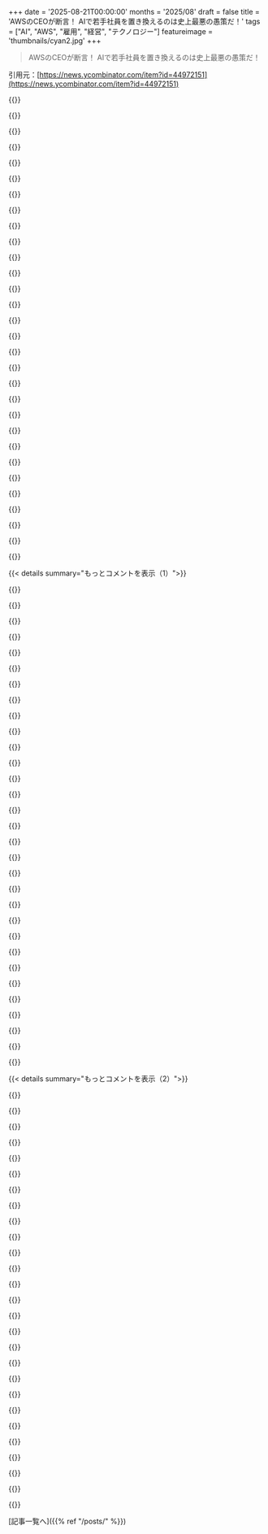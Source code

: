 +++
date = '2025-08-21T00:00:00'
months = '2025/08'
draft = false
title = 'AWSのCEOが断言！ AIで若手社員を置き換えるのは史上最悪の愚策だ！'
tags = ["AI", "AWS", "雇用", "経営", "テクノロジー"]
featureimage = 'thumbnails/cyan2.jpg'
+++

> AWSのCEOが断言！ AIで若手社員を置き換えるのは史上最悪の愚策だ！

引用元：[https://news.ycombinator.com/item?id=44972151](https://news.ycombinator.com/item?id=44972151)




{{<matomeQuote body="＞「自分で考える力、問題解決のための批判的思考、創造性、そして次に何を学ぶかを学ぶ学習意欲が重要だ」って意見があるけど、スウェーデンの学校は20年間、まさにこれを重視して、事実よりも批判的思考や問題解決なんかを教えてきたんだ。<br>でも結果はイマイチだったみたい。何に対して批判的になるかの基礎知識がなきゃ、論理的思考も批判的思考も不可能だってわかったんだよね。これってソフトウェア開発にも言えると思うな。" userName="cambaceres" createdAt="2025/08/22 08:11:43" color="#45d325">}}




{{<matomeQuote body="スウェーデンで学生時代を過ごしてたんだけど、東アジア人の母が土曜学校に通わせてくれて本当に良かったよ。スウェーデンの学校制度で一番ひどい経験なんだけど、土曜学校のおかげで、スウェーデン校では数学を一度も勉強する必要がなかったんだ。9年生の時点で、週にたった2時間だけの日本のカリキュラムで高校の応用数学全部学んでたからね。「誰も置き去りにしない＝誰も先に行かせない」っていう方針のせいで、僕が数学はつまらないし簡単だって言っても、先生は先に進ませてくれず、むしろ授業中に寝るのを許されたんだ。" userName="NalNezumi" createdAt="2025/08/22 11:02:01" color="#785bff">}}




{{<matomeQuote body="先を行く人にだけ注目するよりも、誰も置き去りにしない方が良いと思うよ。社会には安定した基盤が必要だし、これ以上感謝知らずの特権階級の人々を増やすべきじゃないからね。" userName="siva7" createdAt="2025/08/22 14:32:00" color="">}}




{{<matomeQuote body="＞「誰も置き去りにしない＝誰も先に行かせない」って、アメリカでもそうだよ（20年前の話だけど、今はもっとひどいんじゃないかな）。うちの郡の先生たちは、合格率が目標になっちゃったから、誰も落第させないように強く言われてたんだ。提出されなかった課題に0点すらつけられなかったりね。結局、授業はいつもクラスで一番遅い子のペースで進んだんだ。やる気のある遅い子には良かったけど、退屈で仕方ない他の子たちには最悪だった。普通レベルと優等レベルのクラスでは、その差がすごくはっきりしてたな。何が正解かはわからないけど、やる気のない子たち、親もやる気のない子たち、小学校からずっとやる気のない子たちに、めちゃくちゃな努力が費やされてたんだ。彼らは18歳になったらすぐに退学しちゃうのにね。彼らと、本当に真剣だけど少しペースが遅い子たち（たいてい家庭環境が悪かったりする）との区別もなかったんだ。自分で自分を置き去りにしちゃってる子を置き去りにしないって、本当に難しいよな。" userName="StableAlkyne" createdAt="2025/08/22 14:32:33" color="#ff5733">}}




{{<matomeQuote body="フランスの高校教育で覚えていることのほとんどは「これが事実で、こうしてそこにたどり着いた論理だ」って感じだったな。試験は普通エッセイ形式で、理科の授業でもそうだったよ。すでに知ってる事実の論理を基本的に繰り返すか、似たような論理を使って新しい事実を確立・発見するかだった。残念ながら、僕には合わなくて、いまだに批判的思考力はボジョレー・ヌーヴォーのボトルと同じくらいだよ。" userName="rkomorn" createdAt="2025/08/22 08:16:35" color="">}}




{{<matomeQuote body="僕からも別の視点を加えるね。僕は小学3年生から中程度の上級数学コースにいて、ずっと優秀だったんだけど、高校最後の年に親の離婚、社会からの孤立、精神的な苦痛が重なって、AP Calculusで大失敗したんだ。「できる子を待たせるな」っていう考え方は、助けが必要な優秀な生徒にとって壊滅的だった。僕は優秀な生徒だったのに、助けと集中が必要だったんだ。大学でその授業を再履修したらクラスで最高の成績を取れたから、僕が問題じゃなかったってわかったよ。でも、すでにダメージは残ったままで、人文系の専攻を選んだんだ。だから、アメリカやスウェーデンなどが絶望的な学生ばかりだとは思わないよ。僕はそう見なされちゃったけど、それは真実じゃなかったし、その単純な認識が破壊的だったんだ。僕は学生へのサポート不足が根本にあると思うな。「誰も置き去りにしない」が嫌われるなら、「全速前進」のアプローチもたいして良くないよ。" userName="h2zizzle" createdAt="2025/08/22 15:40:03" color="#ff33a1">}}




{{<matomeQuote body="でもさ、どっちか一方を選ぶわけじゃないんだよ。代わりに、生徒を異なるグループに分けて、異なる速度で進めれば良いんだ。そうすれば、みんなにとってうまくいくよ。調子が良い時も、人生が悪い状況にある時もね。君にとって最終的にほとんど全てがうまくいったことを願ってるよ。" userName="cutemonster" createdAt="2025/08/22 15:58:07" color="#38d3d3">}}




{{<matomeQuote body="でもそれは間違った二分法だよ。遅れてる子たちにリソースを提供しながら、優秀な子たちもサポートできるはずさ。優秀な子はほとんど自力で学べるんだから、積極的に邪魔しないようにするだけでいいんだ。多くの西側の学校システムは、この簡単な要件をいくつか点で満たせていないんだ。不必要なのに挑戦的でない課題を強制したり、もっと難しい刺激的な選択肢を提供しなかったり、他の生徒の妨害のせいで安全な環境を提供できなかったり…ってね。" userName="kace91" createdAt="2025/08/22 14:52:35" color="#ff5733">}}




{{<matomeQuote body="＞スウェーデンで学生時代を過ごしてたんだけど、東アジア人の母が土曜学校に通わせてくれて本当に良かったよ。君の土曜学校のシステムにすごく興味があるんだ。一日の授業がどんな感じだったかとか、全体的なアプローチとか、詳しく教えてくれないかな？" userName="kace91" createdAt="2025/08/22 14:40:09" color="">}}




{{<matomeQuote body="進歩と安定、どっちが大事だと思う？安定のために進歩を捨てるのはどうなの？" userName="dmitrygr" createdAt="2025/08/22 15:52:05" color="#ff33a1">}}




{{<matomeQuote body="先行する子たちに安全な環境を提供って言うけど、それって結局、社会格差を広げて、貧しい子たちを置き去りにするだけだよね。" userName="siva7" createdAt="2025/08/22 15:59:27" color="#45d325">}}




{{<matomeQuote body="子どもが土曜学校に行くのも、大人が休日もコーディングするのも、根本的におかしいよ。子どもの頃っていつ楽しめばいいの？" userName="JustExAWS" createdAt="2025/08/22 14:37:29" color="">}}




{{<matomeQuote body="批判的思考力があるかわからないけど、俺はいつも「なんでこれなの？」「もっと良い方法ないの？」って疑問に思うんだ。例えば電気の知識も、なんでこの断面積が必要か掘り下げて「小さいと熱くなるから」って理解すると、他にも「あー、だから緩い接続は危険なのか」って直感的に分かるんだよね。俺の脳は、暗記より論理的思考向きみたい。" userName="jve" createdAt="2025/08/22 08:58:44" color="#ff5733">}}




{{<matomeQuote body="俺はテックユートピアより、安定した社会で生きたいね。" userName="siva7" createdAt="2025/08/22 16:01:14" color="">}}




{{<matomeQuote body="子どもの頃の土曜学校は、最初は楽しかったけど、嫌になる時期もあって、最終的にはすごく価値があったな。文化活動も多くて、色々な側面を共有できる友達ができたのは楽しかったよ。特に、当時の白人ばかりの学校でアジア系ハーフとしてからかわれてたけど、土曜学校は少人数でいじめも目立たないし、違うコミュニティで居場所になったんだ。子どもが学校以外でも仲間を見つけるのはすごく大事だなって学んだよ。趣味のグループとかね。ランダムなグループに好かれるのが全てじゃないって教えてくれるし、似た考えの人を見つけやすくなる。これは大人になっても大事だよね。まあ、親は子どもが楽しんでるかちゃんと見てあげるべきだけどね。" userName="NalNezumi" createdAt="2025/08/22 16:28:17" color="#ff5c5c">}}




{{<matomeQuote body="これが正しい解決策だろうね。でも実際は、先生増やしたり生徒にしっかり注目したりするから、費用がかかって誰もやってないみたい。もし明確に分けたら、才能より訓練でゲーム感覚で子どもを押し込む親も出てくるかもね。それが良いか悪いかは微妙だけど。理想は同じ教室で、自分のペースで学べる仕組みがあることだと思うけど、先生のスキルや手間が全然違うから、やっぱり無理なのかな。" userName="shcheklein" createdAt="2025/08/22 16:53:42" color="#45d325">}}




{{<matomeQuote body="こんなこと何度も考える時間なんてないよ。誰かがもう分析して本に書いたんだから、学校で教わればいいんだ。もちろん、もっと知りたいなら自分で調べればいいさ。今はいくらでも学べるんだからね。" userName="fx1994" createdAt="2025/08/22 09:35:42" color="">}}




{{<matomeQuote body="「誰も置き去りにしない」政策が社会格差を広げるって、ちょっと意外な意見だよね。普遍的な教育って、社会的なはしごだ。「父親が農家でも努力すれば銀行員になれる」って感じでさ。低い基準を設定すると（安全な環境とか）、賢い子は進む。成功者の多くはサポートあるけど、環境はあくまで要因の一つだよ。この低い基準を設定しないと、金持ちの子は危険避けて去っていく。良い環境の子は成功するけど、悪い環境の子は沈む。社会的なはしごが富だけで決まっちゃうんだ。あと二つ悪い影響がある。一つは、ダメな子たちに「他人を傷つけると拒絶される」ってルールを教えてないこと。これってどこでも通用するのに、子どもたちは対応できなくなる。もう一つは、他の子たちにダメな子たちを「潜在的な問題児」って見させること。大人になってからの階級差別や排他主義が心配になるよね。" userName="kace91" createdAt="2025/08/22 17:01:01" color="#ff5c5c">}}




{{<matomeQuote body="うん、知ってる限り、韓国、中国、日本みたいな東アジアの国々は、土曜学校みたいなのが標準化されてるね。大使館が支援してたり、首都や日本人家族が多い場所にあることが多い。週一で午前中だけとか。日本語、社会科、算数って感じ。宿題もあったよ。クラスは少人数で、俺が行ってたのは小学1年から中学3年まで。日本の大学には帰国子女枠もあるから、東京大学に行った知り合いもいるんだ。個人的には好きだったな。もう一日学校は嫌だったけど、インターネットが普及する前に、日本から持ち帰ったゲームとか本を共有できる友達がいたのはすごく貴重だったよ。あとね、元の記事の「批判的思考」の話だけど、スウェーデンと日本の二つの歴史教科書を読んだのは面白かったな。特に第二次世界大戦とか。両方とも厳密には嘘じゃない（省略してるだけ）二つのレトリックに触れて、子どもの頃から好奇心が刺激されたんだ。" userName="NalNezumi" createdAt="2025/08/22 16:18:46" color="#ff33a1">}}




{{<matomeQuote body="人生の目的って、自分と似たような人たちとだけ付き合って孤立することなの？" userName="selimthegrim" createdAt="2025/08/22 16:45:15" color="#785bff">}}




{{<matomeQuote body="OK、じゃあスマホとかインターネット、Steam、ツール、文字とか全部返上してよ。<br>それらはみんな、凡人じゃなく優秀な人たちが生み出したものだ。<br>森でイモでも掘って暮らせば？" userName="dmitrygr" createdAt="2025/08/22 16:02:04" color="#38d3d3">}}




{{<matomeQuote body="スウェーデンはPISAスコアで19位だけど、教育指標全体では上位なんだ。世界的にスコアは下がってるけど、スウェーデンの教育システムのせいじゃない。<br>スウェーデンのラジオ記事（https://www.sverigesradio.se/artikel/swedish-students-get-hi...）によると、最新PISA調査で数学と読解力が劇的に低下してるって。<br>でも他の国も下がってるし、COVID-19パンデミックの影響って見られてるね。" userName="Frieren" createdAt="2025/08/22 08:32:50" color="#ff5733">}}




{{<matomeQuote body="「残念ながらうまくいかなくて、Beaujolais Nouveauのボトルと同じくらいの批判的思考力しかないんだ」って？<br>なんでそう言うの？<br>そう言えるだけでも、君はもう何歩か先を進んでるんじゃないかな。" userName="darkwater" createdAt="2025/08/22 08:41:31" color="">}}




{{<matomeQuote body="金持ちで賢い子（学校で教わらなくても家庭教師がいる）と、どうしようもない子（誰も教えられない）の間には、いつだって差がある。<br>僕らが選べるのは、賢いけど貧しい子がどちら側に立つかだけ。<br>学校でみんなを平等にしようとする努力は、彼らをどうしようもない子たちと同じ側に追いやっちゃうんだよ。" userName="Viliam1234" createdAt="2025/08/22 18:11:41" color="#45d325">}}




{{<matomeQuote body="それって本気で言ってる？それとも皮肉？<br>Hacker Newsで共有するには変な意見だね。<br>僕らって、物理の概念でも洗濯機でも、分解して仕組みを理解することを楽しむオタク集団じゃない？<br>それとも俺が勝手にエトスを押し付けてるだけかな？" userName="darkerside" createdAt="2025/08/22 12:24:18" color="">}}




{{<matomeQuote body="むしろ、フランスの”dissertation”っていう課題は、論理と事実を明確にして説明の計画を立てる必要があるんだ。<br>科学論文を書くときに求められるのと同じ思考法だよ。<br>ただ、やり方をちゃんと教えない先生もいるから、君の場合もそうだったのかもしれないね。" userName="Saline9515" createdAt="2025/08/22 10:46:09" color="#45d325">}}




{{<matomeQuote body="生徒をレベル別に分けるってアイデアはUS視点だね。<br>簡単そうだけど、教育の政治化、資金問題、保護者の反発、不公平なグループ分け、成績格差の弊害など、問題は山積みだよ。<br>僕自身の経験上、紙の上の経歴で機会が制限されるのは良くないから、こんな振り分けは避けるべきだと思うね。" userName="no_wizard" createdAt="2025/08/22 17:11:48" color="#ff5c5c">}}




{{<matomeQuote body="多分、君は僕を買いかぶりすぎてる（またはBeaujolais Nouveauを低く見すぎてるのかもね）。<br>でも、学校で学んだことを活かすには、事実をちゃんと学んで論理を理解することがすごく重要で、僕はその両方がちょっと苦手だって認めざるを得なかったよ。:)" userName="rkomorn" createdAt="2025/08/22 08:49:36" color="">}}




{{<matomeQuote body="平均的な人間の一番ひどいところは、49％が平均以下だってことだね。" userName="nicman23" createdAt="2025/08/22 16:15:59" color="">}}




{{<matomeQuote body="ばかばかしいな。進歩ってのは、定義上、最先端の人たちが作るんだ。誰も「先行者だけを重視しろ」なんて言ってないけど、リソースが有限な以上、一部の人は自分で道を切り開くために置き去りにされる必要があるんだよ。そうしないと、追加のリソースから恩恵を受けられる人が損しちゃうだろ。" userName="CamperBob2" createdAt="2025/08/22 15:07:17" color="">}}




{{< details summary="もっとコメントを表示（1）">}}

{{<matomeQuote body="全く同感だよ。それにしても、みんなLLMのコードを実際に使えるなら、よっぽどプロンプトの達人に違いないね。俺はデバッグでアイデアを得たり、UIのラフスケッチに使ったりするくらいだ。実際のコードはというと、ひどいスパゲッティコードだし、冗長すぎるし、深刻なパフォーマンスやセキュリティリスクがあるし、俺が与える設計パターンもほとんど理解してないんだから。" userName="moi2388" createdAt="2025/08/21 15:01:50" color="#ff33a1">}}




{{<matomeQuote body="Hacker NewsやRedditでAIコーディングに対する否定的な意見を毎日読むたびに驚かされるよ。まるで別の世界に住んでいるみたいだ。ツールの幅が原因の一つだろうね。「LLMコードを使う」ってことが、君と俺とでは全く違う意味なのかも。どのLLM？どんな文脈？どのIDE？個人的にB2B SaaSで20万行コードを書いたけど、今じゃSonnet 4とVS CodeのInteractive Sonnet、GitHub Copilot Agentsが日々のコードの80%を書いてる。Markdownでドキュメントを増やすほどその割合は高くなるね。もちろん、慎重にレビューしてテストはするけど。" userName="brushfoot" createdAt="2025/08/21 15:42:36" color="#ff5733">}}




{{<matomeQuote body="AIユーザーにはうまくいく人とそうでない人がいるのは確かだね。使ってる言語やツールによると思う。Web関連やPythonの仕事をしてる人たちは、組み込みCやC++をやってる人たちよりもずっとうまくいってるみたいだ。QTみたいな人気フレームワークでC++を使うのも、より良い結果が出るね。QTみたいにシステム設計が事前に定義されてないとか厳密じゃない場合、結果として全くメンテできないコードになっちゃうよ。GitHubに完全な例があるような、「借りてこられる」コードを書いてるなら、LLMは完璧だ。" userName="Ballas" createdAt="2025/08/22 05:43:14" color="#ff33a1">}}




{{<matomeQuote body="コードの見た目に関して完全に教条的な「職人」みたいな開発者はまだたくさんいると思う。でも、そんな狭い視野を捨てて、コードはビジネスを可能にするものだと気づけば、急にAIは速度の神からの恵みになるんだよ。" userName="PUSH_AX" createdAt="2025/08/22 06:20:10" color="">}}




{{<matomeQuote body="B2B SaaSの話があったけど、それも一因かもね。ここでは色々な業界の人が働いてる。JITコンパイラやミッションクリティカルな組み込みシステム、分散データベースなんかを実装してる人もいるんだ。こういうコードベースじゃ適当にやったら何百万ものものをぶっ壊しちゃうから、LLMエージェントは本当にひどいパフォーマンスなんだよ。" userName="systemf_omega" createdAt="2025/08/21 16:52:43" color="#38d3d3">}}




{{<matomeQuote body="20万行のコードを書くことに慣れてたのが問題なんじゃないかな。ほとんどのエンジニアはそんな量にぞっとするよ。コードの行数は負債であって資産じゃないんだから。" userName="malfist" createdAt="2025/08/21 18:07:31" color="">}}




{{<matomeQuote body="2年経ったけど、俺たちの狭い視野から解放されたって言ってた人たちが、その速度で飛び立つ姿を待ってるんだけど、誰もいないぞ？俺が何か間違ってるのかな？あんたらの言葉は、新しいコードやビジネスが想像を絶する規模で爆発的に増えるって予言してたよね。どこにあるんだ？どこにもないじゃん。SaaSサービスを適当にやったとか言い出すなよ、有料顧客からの収益実績（買収じゃなくて）を見せてくれって。" userName="gtsop" createdAt="2025/08/22 06:41:21" color="#45d325">}}




{{<matomeQuote body="どんな技術スタックを使ってるの？JavaScriptかPython、たぶんすごく主流なライブラリやフレームワークを使ってるんじゃないかって賭けるよ。" userName="oblio" createdAt="2025/08/21 15:47:21" color="">}}




{{<matomeQuote body="AIは広告まみれのサイトから必要な情報を見つけるのにマジ役立つぜ。Duck Duck Go AIはよく使うけど、データセンター投げ飛ばせるくらい信用してないな。でも、構文とかコマンドのオプションみたいなサッと確認できることには超便利だよ。" userName="foxyv" createdAt="2025/08/21 15:28:05" color="">}}




{{<matomeQuote body="20万行のB2B SaaSについて、LLMの使い方が違うんじゃなくて、お前らがLLMに期待する出力が違うんだろ。同じ機能のアプリでも、俺が書けば2万行くらいだぜ。LLMが好きかどうかは、LLMがお前と同じようにコードを書くかどうかにかかってる。20万行のコードってのは、想像を絶するくらい多すぎるんだよ。" userName="feoren" createdAt="2025/08/21 16:14:03" color="#ff33a1">}}




{{<matomeQuote body="AIアシストコーディングは言語やユースケースによるけど、LLMを好きか嫌いかはプログラマーの性格がデカいと思うぜ。AIから価値を引き出す奴らは、AIの間違いを許容して編集者みたいにコードをレビューするし、AIが得意なこと（関数実装、テスト作成）と苦手なこと（大規模なコンテキスト）をちゃんと分かってる。でも、価値を見出せない奴らはAIの間違いにイライラして、すぐAIを諦めがちだ。<br>俺はAIコーディングで助かってるけど、「編集」より「執筆」が好きだな。" userName="hn_throwaway_99" createdAt="2025/08/22 06:50:05" color="#ff33a1">}}




{{<matomeQuote body="AIが広告サイトから答えを探すのに役立つって話だけど、これ、絶対長くは続かないぜ。賢いMBAが、そんな収益源を無視するわけないからな。昔の画像ホスティングサービスと同じ運命だろ。" userName="oblio" createdAt="2025/08/21 15:49:08" color="">}}




{{<matomeQuote body="お前、AIを完全に間違った使い方してるだろ…。俺は昨日、数千行のコードをGPT-5にぶち込んで、DB呼び出しをキャッシュシステムにするのを手伝ってもらったんだ。そしたら、500行のキャッシュ関連のコードを完璧に生成してくれたんだぜ！AIなしでもできたけど、まるで二人目の開発者がいるみたいで、作業がめちゃくちゃ効率的になったんだ。AIが書いたコードはクリーンだし、もうジュニア開発者もいらないくらいだよ。" userName="eatsyourtacos" createdAt="2025/08/21 15:21:40" color="#38d3d3">}}




{{<matomeQuote body="AIは「入れたものに見合ったものが得られる」ってやつだよな。欲しいものをじっくり考えて、詳細な仕様をMarkdownで書けば、何回か修正したら良いコードが出てくるだろうな。でもさ、良いプロンプトを書いた時点で、もう問題は解決してるんじゃない？LLMは結局、速くタイプしてくれるだけの「高級な電動タイプライター」みたいなもんだろ。思考の部分はほとんど俺らがやってるってこと。" userName="lbrito" createdAt="2025/08/21 16:14:07" color="#785bff">}}




{{<matomeQuote body="「まるで違う世界に住んでるみたいだ」って言うけど、プロンプトの具体性もモデルの性能もバラバラなんだよな。AIの体験談を話す時、みんな具体的な例を挙げないから、良いプロンプトとか、使えるコードを引き出すワークフローが全然わかんねえよ。" userName="lcnPylGDnU4H9OF" createdAt="2025/08/21 16:08:38" color="">}}




{{<matomeQuote body="そうだよな、全ての思考と仕様が終わっても、AIが生成したコードを一行ずつ読んで、理解して、責任持たなきゃいけないんだ。正直、俺は自分が書いたコードを考えるほど、レビューするコードを深く考えるのは得意じゃない。中には理解してないコードをPRに出す奴もいるけど、俺はそういう奴らをピエロと呼ぶし、即クビにするぜ。" userName="jeremyjh" createdAt="2025/08/21 16:22:43" color="#785bff">}}




{{<matomeQuote body="LoC（Lines of Code）は文脈なしだと比較に役立たない指標だよね。B2B SaaSとNginxじゃ全く比べ物にならないし、プロジェクトによって情報密度が全然違うんだよ。<br>参照: https://openhub.net/p/nginx" userName="sunrunner" createdAt="2025/08/21 18:45:01" color="">}}




{{<matomeQuote body="Claude Codeを使ってみなよ。マジで仕事のコーディング部分の90%を自動化できるぜ。" userName="benjaminwootton" createdAt="2025/08/22 04:00:18" color="">}}




{{<matomeQuote body="AIが書いたコードでも、作ったユニットテストが通って手動テストもクリアすれば、実装は後回しでOK。動くコードが大事だし、技術的負債はどこかで発生するもんだよ。" userName="flatline" createdAt="2025/08/21 17:01:37" color="">}}




{{<matomeQuote body="AI生成コードの品質はピンキリだね。手書きより遅かったり、バグを残したりさ。たぶん、開発者がどこまで品質を求めるかの違いだよ。Jiraの「完了」だけ見て中身を気にしない奴らにはLLMはいいかもだけど、複雑なバグは解決できないんだ。<br>Claude Codeもモックだけでグリーンになったテストを生成したけど、あれをちゃんとレビューしない奴が多いんだよ。" userName="ruszki" createdAt="2025/08/21 18:33:01" color="#785bff">}}




{{<matomeQuote body="20万行のB2Bコードベースなんて失敗状態だよ。そんなデカいゴミをAIエージェントがどうにかしてくれるって言うのは、質の悪いコードに慣れてる奴らが「AIってすげー」って思ってるだけだ。良いコードとダメなコードの区別もつかないんだろうな。<br>この批判的な意見は感情的だけど、「AI嫌いvsAI信者」の議論に必要だと思うよ。" userName="Deestan" createdAt="2025/08/21 18:28:58" color="#ff33a1">}}




{{<matomeQuote body="みんななんでAIで使えるコードが作れないのかマジで分かんない。C++だと最高にうまくいくし、ChatGPT, Gemini, Claudeで何千行もクリーンで正確なコードが生成できてるよ。<br>たぶん、ジュニアデベロッパーはAIに適切な指示を出す語彙がまだ足りないんじゃないかな。俺はプロンプトの達人ってわけじゃないけど、文脈とLLMにやらせたいことの全体像は理解してるからね。" userName="lubesGordi" createdAt="2025/08/21 15:42:25" color="#785bff">}}




{{<matomeQuote body="そうだね、俺の場合はJavaScriptとPythonでAWS CDKやSDKを扱ってるよ。ドキュメントもサンプルコードも豊富にあるからね。たまにAIが間違えても、「公式ドキュメントで確認して」って言えば直してくれるし。<br>そもそもLLMが登場する前から、俺は人気のある技術を選ぶようにしてたんだ。求人も多いし、ドキュメントや情報も見つけやすいからね。" userName="JustExAWS" createdAt="2025/08/21 16:14:22" color="">}}




{{<matomeQuote body="AIから恩恵を受けるエンジニアとそうじゃないエンジニアがいるのは、AIに対する懐疑心とか頭の固さ、使ってる技術スタックの人気度とか、エンジニアリングの分野によるんだろうね。<br>俺はAIに細かいパターンとかイデオロギーを教え込もうとしないよ。コードベースから明らかなタスクを少ない情報でやらせるんだ。たまにデカいタスクでも8割くらいまで完成させてくれるから、そこから手直しすれば十分使えるよ。" userName="haburka" createdAt="2025/08/21 18:39:22" color="#38d3d3">}}




{{<matomeQuote body="もしAIがコードもユニットテストも書いたとしたら、それが本当に動いてるってどうやって確認するの？ 誰が監視役になるんだ？" userName="malfist" createdAt="2025/08/21 18:09:12" color="">}}




{{<matomeQuote body="AIがコードを書いてるなら、新しくて便利なアプリが目立って増えたなんてことあった？" userName="ceejayoz" createdAt="2025/08/22 07:47:50" color="">}}




{{<matomeQuote body="AIの体験は問題によって全然違うね。PythonのWebアプリでは最高だけど、C/C++で書かれた古いエンジニアリング計算コードだと最悪の邪魔者だよ。" userName="albrewer" createdAt="2025/08/21 18:49:21" color="#38d3d3">}}




{{<matomeQuote body="うん、でもほとんどのDevはTech Stackを自分で選べないBrownfieldプロジェクトで働いてるんだよね。" userName="oblio" createdAt="2025/08/21 16:24:18" color="">}}




{{<matomeQuote body="経験上、Stack Overflowで簡単に調べられることから離れるほどAIの精度は悪くなるね。Pythonスクリプトは楽だけど、UnrealのC++コードはひどいし、UnrealのアーキテクチャやAPIのこと聞くとめちゃくちゃな幻覚を見るよ。" userName="Tiktaalik" createdAt="2025/08/21 15:52:24" color="#38d3d3">}}




{{<matomeQuote body="やっと理解してるCEOがいたね。AIでジュニアを飛ばすなんて長期的に会社を破滅させるだけ。シニアが辞めて起業したらどうするの？AIはどのエンジニアにも良くない気がするよ。ソフトエンジニアリングは発見と学習の旅。AIは短期的な利益を求めるUS経済政策の集大成で、Jack Welchが喜びそうだよ。" userName="pico303" createdAt="2025/08/21 14:29:07" color="#45d325">}}

{{</details>}}




{{< details summary="もっとコメントを表示（2）">}}

{{<matomeQuote body="引用「シニアが辞めて起業したらどうする？」CEOは「人材流出」は心配してないよ。「ジュニアをキープ」と言いつつ「シニアを解雇」を匂わせてる。これは業界の長年の傾向だよ。記事の引用で「ジュニアは一番安くてAIツールに一番精通してる」とあるように、CEOはAIで能力を脅威と見なし、業界を「バカ化」する方向へ進ませようとしてる。" userName="bigbadfeline" createdAt="2025/08/21 19:17:02" color="#38d3d3">}}




{{<matomeQuote body="それはもっとバカげてるね。ジュニアがツールを使いこなせるようになったらどうするの？2010年代のTech Boomは、Big Techが良いエンジニアは金塊の価値があると知っていたから。AIが効率を上げると仮定しても、これが繰り返されたらどうなる？ジュニアとシニアのAIプロンプトスキルに差がないという前提でも、シニアでさえLegacy CodeでAIを使いこなすのに苦労してるよ。" userName="johnnyanmac" createdAt="2025/08/22 01:01:03" color="#ff33a1">}}




{{<matomeQuote body="AWSのトップは今のAIのハイプサイクルが単なるそれだと知ってるのかもね。" userName="Mistletoe" createdAt="2025/08/22 05:02:12" color="">}}




{{<matomeQuote body="全くその通り！これは彼が新しいAWSエージェントツールを売り込んでるんだよ。製品要件と「Well Architected」なNFRが入力としてあれば、AWSがそれを実行して、シニアエンジニアの人件費を自分の価値として引き出したいってことさ。" userName="threecheese" createdAt="2025/08/21 21:44:17" color="#45d325">}}




{{<matomeQuote body="Amazonの有名な離職率の高さや採用慣行にもピッタリだよね。" userName="Nicook" createdAt="2025/08/22 14:48:01" color="">}}




{{<matomeQuote body="個人的にはAIは学習に役立ってると思うよ。何年も前から作りたかった個人的なプロジェクトも、始めるまでのハードルが高くて諦めてたんだけど、AIが面倒な部分を片付けてくれるから、実際にプロジェクトを進められて完成まで持っていけるようになった。AIなしでやるよりは学習量は少ないかもしれないけど、全く始めないよりはずっと多く学べてるね。" userName="tombert" createdAt="2025/08/21 15:01:33" color="#38d3d3">}}




{{<matomeQuote body="以前のアプローチはどうだった？俺が見るに、多くの人はまず本やドキュメントを読まずに試したがるんだよな。それで「謎のエラー」にぶつかって、すぐ諦めちゃうんだ。" userName="skydhash" createdAt="2025/08/21 16:01:48" color="">}}




{{<matomeQuote body="俺も昔はドキュメントを徹底的に読んで勉強してたよ。時間はかかるけど効果はあった。でもサイドプロジェクトだとドキュメントがイマイチなことも多いんだ。AIを使うと、コードベースを食わせてプロトタイプを爆速で作れるから、アイデア検証の期間が数週間から1週間に縮まるんだよね。ただし、AIが完璧なコードを出すまでには何回もやり直しが必要だし、プログラマを完全に置き換える銀の弾丸じゃない。これはあくまでサイドプロジェクトでの話ね。" userName="sureglymop" createdAt="2025/08/22 07:13:23" color="#ff5733">}}




{{<matomeQuote body="「Getting Started」ガイドって途中でうまくいかなくなることが多くて困るんだよな。ガイドにないエッジケースとか、内容が古かったり、謎のエラーメッセージが出たり。特にKafkaとかZookeeperみたいな面白くない初期設定に何時間も費やすのは最悪だ。AIがあればエラーメッセージをコピペしたり、動く設定ファイルを生成したりできるから、最初のハードルを越えるのにすごく役立つんだ。" userName="tombert" createdAt="2025/08/21 17:41:03" color="#ff5733">}}




{{<matomeQuote body="「少なくとも1人のCEOは理解しているようだ」「AIはどんなエンジニアにも良くない」って言ってるけど、それってAWSのCEOの意見と全然違うんじゃない？あの人はLLMをコーディングに使うことにめちゃくちゃ積極的で、AWSのエンジニアの80%が使っててこれからも増えるって言ってるんだぜ。インタビューを10分も聞けばわかるって。" userName="latexr" createdAt="2025/08/21 15:15:35" color="#ff5733">}}




{{<matomeQuote body="「AIはどんなエンジニアにも良くない」って言うけど、定型的な作業で足かせになってる部分をAIが助けてくれるなら超便利だよ。コードベースの全体像を教えてくれたり、特定のアーキテクチャがある場所を教えてくれたりもするし、俺が思いつかなかったパターンやアイデアに出会えることもある。AIの言うことを鵜呑みにしたらダメだけど、他のツールと同じように正しく使えば最高だよ。" userName="sky2224" createdAt="2025/08/22 05:24:18" color="#785bff">}}




{{<matomeQuote body="「ベテランが自分の会社を立ち上げたらどうなる？」って？Amazonの場合は莫大な金でチームを雇って、そのちっぽけなスタートアップを潰しにかかるだけだろ。" userName="JustExAWS" createdAt="2025/08/22 02:17:27" color="">}}




{{<matomeQuote body="莫大な金があっても、10%もクソコードを生成するエージェントしかいないんだぜ？それで誰かを潰したり勝ったりできるとでも？" userName="murukesh_s" createdAt="2025/08/22 04:49:49" color="">}}




{{<matomeQuote body="Matt（マット・ガーマン）は技術畑出身だからね。ほとんどのCEOはそうじゃないんだ。" userName="bushbaba" createdAt="2025/08/22 07:07:45" color="">}}




{{<matomeQuote body="ジュニアがいらないっていう前提がそもそもバカげてるよ。ジュニアがいなきゃ、そのうちシニアもいなくなるだろ。AIが出すカスみたいなコードは、AI自身じゃ直せないんだから。" userName="devoutsalsa" createdAt="2025/08/22 07:55:08" color="#45d325">}}




{{<matomeQuote body="変化を受け入れないベテランもリスクだよね。AIは学習を加速させるから、ジュニアはめちゃくちゃ早く成長するようになるだろうし。" userName="sumoboy" createdAt="2025/08/21 15:08:11" color="">}}




{{<matomeQuote body="それはまだわかんないよ。理解もせずにコードの提案を盲目的に受け入れるのは、学習とは違うだろ。" userName="latexr" createdAt="2025/08/21 15:18:03" color="#ff33a1">}}




{{<matomeQuote body="AIは発見と学習の旅を加速するって言うけど、仕事の成果はどう？ビジネスが気にするのはそれだけだろ。<br>HNの偏見かもだけど、ベテランエンジニアがAIを一斉に拒否してるって話は見ないな。若い人ほど受け入れるだろうけど、彼らはまだレガシーコードに手を出してない（どんなビジネスの生命線だぞ）。" userName="johnnyanmac" createdAt="2025/08/22 01:17:18" color="#ff33a1">}}




{{<matomeQuote body="ここ数ヶ月、スタートアップと仕事したんだけど、彼らは“vibe code”で深みにハマってるよ。正しい人材を採用しなかったか、技術的な才能を手放したせいだね。<br>AIのClaude codeがあれば、もっと早く反復できて、良いコードをデプロイし、常に10倍のエンジニアがいるって思ってたみたい。<br>合理的な創業者ですら、Claude codeが数週間から数年分の作業に見えるコードを出力するのを見て、ドーパミンの快感に溺れてるのを見たよ。<br>AIが複雑な問題を本当に“考える”とか“推論する”って信じるのは甘すぎる。たぶん、認知能力じゃなくて、タイプする時間をどれだけ節約できたかを測るべきだよ。<br>vibebusters.com" userName="jryio" createdAt="2025/08/21 17:11:32" color="#ff5c5c">}}




{{<matomeQuote body="まるでLLM以前のスタートアップが良いコードを作ってたみたいだな。今、YCのフロントページで、ある会社が“Founding Full Stack Engineer”に年10万ドルから15万ドルって提示してるよ。どんな質のコードになると思う？<br>https://www.ycombinator.com/companies/text-ai/jobs/OJBr0v2-f..." userName="JustExAWS" createdAt="2025/08/22 02:20:55" color="#785bff">}}




{{<matomeQuote body="特に、その会社はグループチャットにAIを追加してるだけだろ。LLMが登場するずっと前から、ひどい給料と曖昧な製品アイデアに漠然とした株式の約束で、何の競争優位性もないスタートアップなんて腐るほどあったよ。" userName="zdragnar" createdAt="2025/08/22 03:48:20" color="#ff33a1">}}




{{<matomeQuote body="どうやってYCの資金を得たんだ？POCも技術系従業員もいないみたいだけど。" userName="JustExAWS" createdAt="2025/08/22 04:10:35" color="">}}




{{<matomeQuote body="最近のYC出資会社見たことある？AIって言えばYCは資金を出すよ。HNのコメントフォーマットにAIを提案したら、きっと資金もらえるって。Acrely（HVAC管理のAI）、Aden（ERP運用のAI）、AgentHub（エージェントシミュレーションのAI）…とにかく『AI for 〇〇』って名付ければ資金がもらえるような状況なんだよ。" userName="cde-v" createdAt="2025/08/22 05:21:24" color="#ff5c5c">}}




{{<matomeQuote body="マジかよ、これ前のコメント（リスト）はLLMが自分で生成したみたいに見えるな、笑える！" userName="jamiek88" createdAt="2025/08/22 06:34:17" color="#ff5c5c">}}




{{<matomeQuote body="それらのアイデアが良いか悪いかは、俺には業界のことわからんから判断できない。でも、Steve Jobsの有名な言葉を言い換えるなら、“それらはビジネスじゃない、ただの機能だ”ってことだよな。<br>すでにビジネスを展開してる会社なら、そこそこのエンジニアを数人投入して、既存の製品にその機能を追加できるはずだ。<br>彼はDropboxについてそう言ったんだ。間違ってはいなかったけど、時期尚早だったな。Dropboxで2TBの料金で、GSuite全体（2TB）かOffice365（5人まで合計5TB）が手に入るんだから。" userName="JustExAWS" createdAt="2025/08/22 13:53:46" color="#ff5733">}}




{{<matomeQuote body="今はそうかもしれないけど、大企業が全部やるのを待つの？全ての会社がAppleである必要はないだろ。<br>Dropboxが明日倒産したとしても、何千人もの億万長者と何百人もの雇用を生み出し、オンラインファイル共有を可能にしたんだ。<br>Steve JobsはAppleが巨大だから他の会社を小さいって言えるけど、『ただの機能』な会社なんて山ほどある。そう、大企業が追加し忘れた機能さ！<br>Appleはスマホのケースもまだ作ってないしな。" userName="fragmede" createdAt="2025/08/22 17:16:30" color="#ff5733">}}

{{</details>}}



[記事一覧へ]({{% ref "/posts/" %}})
